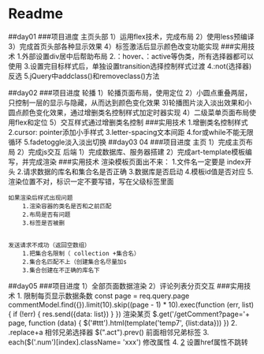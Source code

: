 # Readme
##day01
###项目进度
	主页头部
		1）运用flex技术，完成布局
		2）使用less预编译
		3）完成首页头部各种显示效果
		4）标签激活后显示颜色改变功能实现
###实用技术
	1.外部设置div居中后帮助布局
	2.：hover、：active等伪类，所有选择器都可以使用
	3.设置完目标样式后，单独设置transition选择控制样式过渡
	4.:not(选择器)反选
	5.jQuery中addclass()和removeclass()方法

##day02
###项目进度
	轮播
		1）轮播页面布局，使用定位
		2）小圆点重叠两层，只控制一层的显示与隐藏，从而达到颜色变化效果
		3)轮播图片淡入淡出效果和小圆点颜色变化效果，通过增删类名控制样式加定时器实现
		4）二级菜单页面布局使用flex和定位
		5）交互样式通过增删类名控制
###实用技术
	1.增删类名控制样式
	2.cursor: pointer添加小手样式
	3.letter-spacing文本间距
	4.for或while不能无限循环
	5.fadetoggle淡入淡出切换
##day03 04
###项目进度
	主页
		1）完成主页布局
		2）完成js交互
	后端
		1）完成数据库、服务器搭建
		2）完成art-template模板编写，并完成渲染
###实用技术
	渲染模板页面出不来：
		1.文件名一定要是 index开头
		2.请求数据的库名和集合名是否正确
		3.数据库是否启动
		4.模板id值是否对应
		5.渲染位置不对，标识一定不要写错，写在父级标签里面

	如果渲染后样式出现问题
		1.渲染容器的类名是否和之前匹配
		2.布局是否有问题
		3.标签是否被删


	发送请求不成功（返回空数组）
		1.把集合名限制（ collection +集合名）
		2.集合名匹配不上（创建集合名尽量加s
		3.集合创建在不正确的库名下
##day05
###项目进度
	1）全部页面数据渲染
	2）评论列表分页交互
###实用技术
	1. 限制每页显示数据条数
	  const page = req.query.page
	  commentModel.find({}).limit(10).skip((page - 1) * 10).exec(function (err, list) {
	    if (!err) {
	      res.send({data: list})
	    }
	  })
	  渲染某页
	  $.get('/getComment?page='+ page, function (data) {
      	$('#ttt').html(template('temp7', {list:data}))
	  })
	2. .replace+a  相邻兄弟选择器
	   $(".act").prev()  前面相邻兄弟标签
	3. each($('.num')[index].className= 'xxx')  修改属性
	4. <a href="javascript:void(0)" class="num">2</a>  设置href属性不跳转
